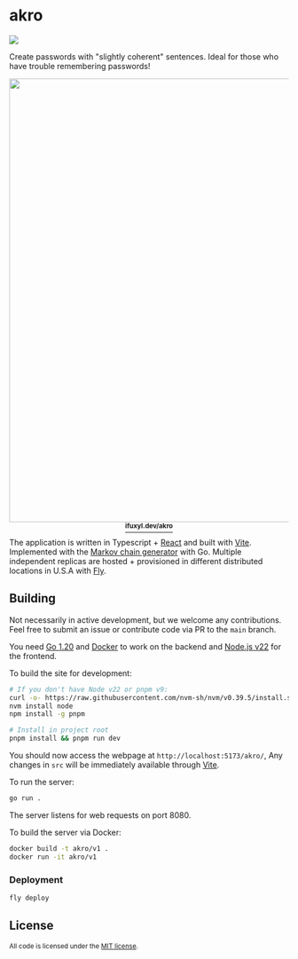# akro
![](https://img.shields.io/github/actions/workflow/status/sweeneyngo/akro/deploy-build.yml)

Create passwords with "slightly coherent" sentences. Ideal for those who have trouble remembering passwords!

<p align="center">
<a href="https://ifuxyl.dev/akro">
<img src="https://i.imgur.com/Jf5Fueu.png" width="800"><br>
<sup><strong>ifuxyl.dev/akro</a></strong></sup>
</p>

The application is written in Typescript + [React](https://react.dev/) and built with [Vite](https://vitejs.dev/).
Implemented with the [Markov chain generator](https://en.wikipedia.org/wiki/Markov_chain) with Go. Multiple independent replicas are hosted + provisioned in different distributed locations in U.S.A with [Fly](https://fly.io/).

<!-- See the [full article](https://www.ifuxyl.dev/blog/conway-hashlife) about seagull & HashLife! -->

## Building
Not necessarily in active development, but we welcome any contributions. Feel free to submit an issue or contribute code via PR to the `main` branch.

You need [Go 1.20](https://go.dev/) and [Docker](https://www.docker.com/) to work on the backend and [Node.js v22](https://nodejs.org/en/) for the frontend.

To build the site for development:
```bash
# If you don't have Node v22 or pnpm v9:
curl -o- https://raw.githubusercontent.com/nvm-sh/nvm/v0.39.5/install.sh | bash
nvm install node
npm install -g pnpm

# Install in project root
pnpm install && pnpm run dev
```

You should now access the webpage at `http://localhost:5173/akro/`,
Any changes in `src` will be immediately available through [Vite](https://vitejs.dev/).

To run the server:
```bash
go run .
```
The server listens for web requests on port 8080. 

To build the server via Docker:
```bash
docker build -t akro/v1 .
docker run -it akro/v1
```

### Deployment
```bash
fly deploy
```

## License

<sup>
All code is licensed under the <a href="LICENSE">MIT license</a>.
</sup>
